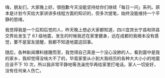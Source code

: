 嗨，朋友们，大家晚上好。很抱歉今天没能坚持给你们继续「每日一问」系列。原本是计划今天给大家讲讲多线程方面的知识的，但多次提笔，始终没能维持一个平静的思绪。

我觉得我是一个后知后觉的人，昨天晚上想必大家都知道，四川宜宾长宁县和珙县交界处发生了 6.1 级地震，发生的时候我还在家里健身，远在成都的我根本没有感觉，要不是室友提醒，我都不知道地震这回事。

随后，各种新闻爆料接踵而至，我觉得自己真是一个没心没肺的人，看到震中是我的家乡，我却觉得没啥大不了的，毕竟家里从小到大我经历的各种大大小小的地震应该不下 10 次，所以我非常平静地等洗澡完毕再给家里打电话。家人一切安好，没有任何亲人伤亡。